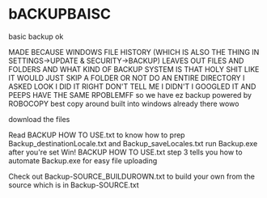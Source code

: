 # bACKUPBAISC
basic backup ok

MADE BECAUSE WINDOWS FILE HISTORY (WHICH IS ALSO THE THING IN SETTINGS->UPDATE & SECURITY->BACKUP)
LEAVES
OUT
FILES AND FOLDERS
AND 
WHAT KIND OF BACKUP SYSTEM IS THAT HOLY SHIT
LIKE IT WOULD JUST SKIP A FOLDER
OR NOT DO AN ENTIRE DIRECTORY I ASKED
LOOK I DID IT RIGHT
DON'T TELL ME I DIDN'T I GOOGLED IT AND PEEPS HAVE THE SAME RPOBLEMFF
so we have ez backup powered by ROBOCOPY best copy around built into windows already there wowo

download the files

Read BACKUP HOW TO USE.txt to know how to prep Backup_destinationLocale.txt and Backup_saveLocales.txt
run Backup.exe after you're set
Win!
BACKUP HOW TO USE.txt step 3 tells you how to automate Backup.exe for easy file uploading

Check out Backup-SOURCE_BUILDUROWN.txt to build your own from the source
which is in Backup-SOURCE.txt
